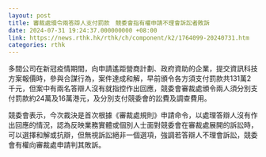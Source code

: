 ```yaml
---
layout: post
title: 審裁處頒令兩答辯人支付罰款　競委會指有權申請不理會訴訟者敗訴
date: 2024-07-31 19:24:37.000000000 +08:00
link: https://news.rthk.hk/rthk/ch/component/k2/1764099-20240731.htm
categories: rthk
---
```


多間公司在新冠疫情期間，向申請遙距營商計劃、政府資助的企業，提交資訊科技方案報價時，參與合謀行為，案件達成和解，早前頒令各方須支付罰款共131萬2千元，但案中有兩名答辯人沒有就指控作出回應，競委會審裁處頒令兩人須分別支付罰款約24萬及16萬港元，及分別支付競委會的訟費及調查費用。

競委會表示，今次裁決是首次根據《審裁處規則》申請命令，以處理答辯人沒有作出回應的情況，認為反映業務實體或個別人士面對競委會在審裁處展開的訴訟時，可以選擇和解或抗辯，但無視訴訟絕非一個選項，強調若答辯人不理會訴訟，競委會有權向審裁處申請判其敗訴。

